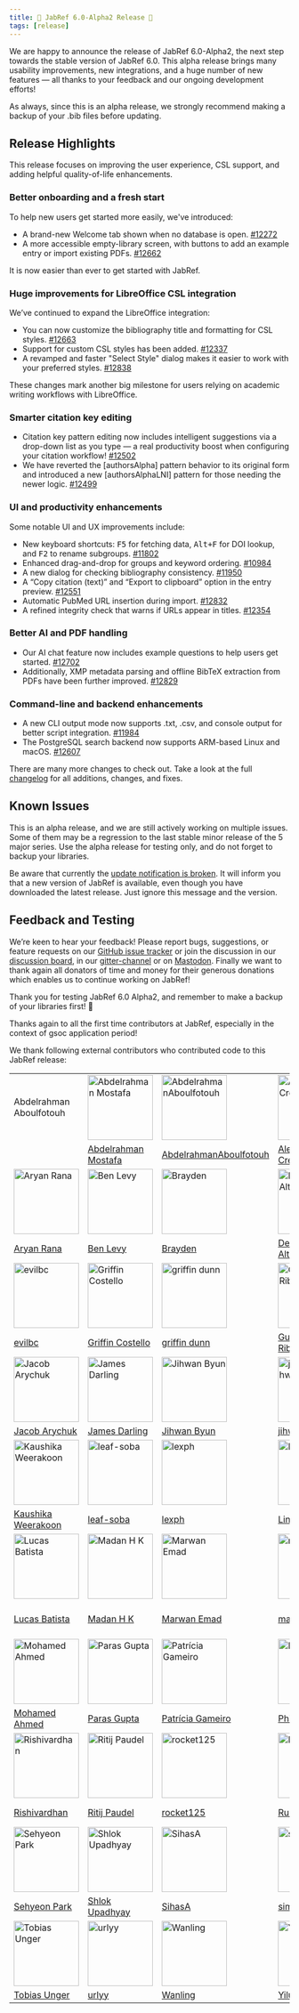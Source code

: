 ```yaml
---
title: 🚀 JabRef 6.0-Alpha2 Release 🚀
tags: [release]
---
```


We are happy to announce the release of JabRef 6.0-Alpha2, the next step towards the stable version of JabRef 6.0. This alpha release brings many usability improvements, new integrations, and a huge number of new features — all thanks to your feedback and our ongoing development efforts!

As always, since this is an alpha release, we strongly recommend making a backup of your .bib files before updating.

## Release Highlights

This release focuses on improving the user experience, CSL support, and adding helpful quality-of-life enhancements.

### Better onboarding and a fresh start

To help new users get started more easily, we've introduced:

- A brand-new Welcome tab shown when no database is open. [#12272](https://github.com/JabRef/jabref/issues/12272)
- A more accessible empty-library screen, with buttons to add an example entry or import existing PDFs. [#12662](https://github.com/JabRef/jabref/issues/12662)

It is now easier than ever to get started with JabRef.

### Huge improvements for LibreOffice CSL integration

We’ve continued to expand the LibreOffice integration:

- You can now customize the bibliography title and formatting for CSL styles. [#12663](https://github.com/JabRef/jabref/issues/12663)
- Support for custom CSL styles has been added. [#12337](https://github.com/JabRef/jabref/issues/12337)
- A revamped and faster "Select Style" dialog makes it easier to work with your preferred styles. [#12838](https://github.com/JabRef/jabref/pull/12838)

These changes mark another big milestone for users relying on academic writing workflows with LibreOffice.

### Smarter citation key editing

- Citation key pattern editing now includes intelligent suggestions via a drop-down list as you type — a real productivity boost when configuring your citation workflow! [#12502](https://github.com/JabRef/jabref/issues/12502)
- We have reverted the [authorsAlpha] pattern behavior to its original form and introduced a new [authorsAlphaLNI] pattern for those needing the newer logic. [#12499](https://github.com/JabRef/jabref/pull/12499)

### UI and productivity enhancements

Some notable UI and UX improvements include:

- New keyboard shortcuts: <kbd>F5</kbd> for fetching data, <kbd>Alt+F</kbd> for DOI lookup, and <kbd>F2</kbd> to rename subgroups. [#11802](https://github.com/JabRef/jabref/issues/11802)
- Enhanced drag-and-drop for groups and keyword ordering. [#10984](https://github.com/JabRef/jabref/issues/10984)
- A new dialog for checking bibliography consistency. [#11950](https://github.com/JabRef/jabref/issues/11950)
- A “Copy citation (text)” and “Export to clipboard” option in the entry preview. [#12551](https://github.com/JabRef/jabref/issues/12551)
- Automatic PubMed URL insertion during import. [#12832](https://github.com/JabRef/jabref/issues/12832/)
- A refined integrity check that warns if URLs appear in titles. [#12354](https://github.com/JabRef/jabref/issues/12354)

###  Better AI and PDF handling

- Our AI chat feature now includes example questions to help users get started. [#12702](https://github.com/JabRef/jabref/issues/12702)
- Additionally, XMP metadata parsing and offline BibTeX extraction from PDFs have been further improved. [#12829](https://github.com/JabRef/jabref/issues/12829)

### Command-line and backend enhancements

- A new CLI output mode now supports .txt, .csv, and console output for better script integration. [#11984](https://github.com/JabRef/jabref/issues/11984)
- The PostgreSQL search backend now supports ARM-based Linux and macOS. [#12607](https://github.com/JabRef/jabref/pull/12607)

There are many more changes to check out. Take a look at the full [changelog](https://github.com/JabRef/jabref/blob/main/CHANGELOG.md) for all additions, changes, and fixes.

## Known Issues

This is an alpha release, and we are still actively working on multiple issues. Some of them may be a regression to the last stable minor release of the 5 major series. Use the alpha release for testing only, and do not forget to backup your libraries.

Be aware that currently the [update notification is broken](https://github.com/JabRef/jabref/issues/13000). It will inform you that a new version of JabRef is available, even though you have downloaded the latest release. Just ignore this message and the version.

## Feedback and Testing

We’re keen to hear your feedback! Please report bugs, suggestions, or feature requests on our [GitHub issue tracker](https://github.com/JabRef/jabref/issues) or join the discussion in our [discussion board](https://discourse.jabref.org/), in our [gitter-channel](https://gitter.im/JabRef/jabref) or on [Mastodon](https://foojay.social/@jabref).
Finally we want to thank again all donators of time and money for their generous donations which enables us to continue working on JabRef!

Thank you for testing JabRef 6.0 Alpha2, and remember to make a backup of your libraries first! 💙

Thanks again to all the first time contributors at JabRef, especially in the context of gsoc application period!

We thank following external contributors who contributed code to this JabRef release:

|  |  |  |  |  |  |
| --  | --  | --  | --  | --  | --  |
| Abdelrahman Aboulfotouh | [<img alt="Abdelrahman Mostafa" src="https://avatars.githubusercontent.com/u/141267096?v=4&w=117" width="117">](https://github.com/AbdoMostfa2) | [<img alt="AbdelrahmanAboulfotouh" src="https://avatars.githubusercontent.com/u/144533464?v=4&w=117" width="117">](https://github.com/AbdelrahmanAboulfotouh) | [<img alt="Alexandre Crémieux" src="https://avatars.githubusercontent.com/u/12486558?v=4&w=117" width="117">](https://github.com/alexandre-cremieux) | [<img alt="Anthony PINOT" src="https://avatars.githubusercontent.com/u/112113750?v=4&w=117" width="117">](https://github.com/antPinot) | [<img alt="Arjan Bedi" src="https://avatars.githubusercontent.com/u/161597359?v=4&w=117" width="117">](https://github.com/RapidShotzz) |
|  | [Abdelrahman Mostafa](https://github.com/AbdoMostfa2) | [AbdelrahmanAboulfotouh](https://github.com/AbdelrahmanAboulfotouh) | [Alexandre Crémieux](https://github.com/alexandre-cremieux) | [Anthony PINOT](https://github.com/antPinot) | [Arjan Bedi](https://github.com/RapidShotzz) |
| [<img alt="Aryan Rana" src="https://avatars.githubusercontent.com/u/140689703?v=4&w=117" width="117">](https://github.com/ar-rana) | [<img alt="Ben Levy" src="https://avatars.githubusercontent.com/u/69273223?v=4&w=117" width="117">](https://github.com/benlevycmp) | [<img alt="Brayden" src="https://avatars.githubusercontent.com/u/100223220?v=4&w=117" width="117">](https://github.com/imCal3b) | [<img alt="Deniz Altunkapan" src="https://avatars.githubusercontent.com/u/93663085?v=4&w=117" width="117">](https://github.com/DenizAltunkapan) | [<img alt="Diogo Almada" src="https://avatars.githubusercontent.com/u/147427386?v=4&w=117" width="117">](https://github.com/almada39) | [<img alt="Ethan Cook" src="https://avatars.githubusercontent.com/u/29875071?v=4&w=117" width="117">](https://github.com/Zurtar) |
| [Aryan Rana](https://github.com/ar-rana) | [Ben Levy](https://github.com/benlevycmp) | [Brayden](https://github.com/imCal3b) | [Deniz Altunkapan](https://github.com/DenizAltunkapan) | [Diogo Almada](https://github.com/almada39) | [Ethan Cook](https://github.com/Zurtar) |
| [<img alt="evilbc" src="https://avatars.githubusercontent.com/u/77800188?v=4&w=117" width="117">](https://github.com/evilbc) | [<img alt="Griffin Costello" src="https://avatars.githubusercontent.com/u/94479733?v=4&w=117" width="117">](https://github.com/GriffinCostello) | [<img alt="griffin dunn" src="https://avatars.githubusercontent.com/u/5785096?v=4&w=117" width="117">](https://github.com/griffin) | [<img alt="Guilherme Ribeiro Pereira" src="https://avatars.githubusercontent.com/u/134320158?v=4&w=117" width="117">](https://github.com/GuilhermeRibeiroPereira) | [<img alt="Imran" src="https://avatars.githubusercontent.com/u/142161250?v=4&w=117" width="117">](https://github.com/Imran8125) | [<img alt="Ivan Petkov" src="https://avatars.githubusercontent.com/u/87123100?v=4&w=117" width="117">](https://github.com/IvanPetkov23) |
| [evilbc](https://github.com/evilbc) | [Griffin Costello](https://github.com/GriffinCostello) | [griffin dunn](https://github.com/griffin) | [Guilherme Ribeiro Pereira](https://github.com/GuilhermeRibeiroPereira) | [Imran](https://github.com/Imran8125) | [Ivan Petkov](https://github.com/IvanPetkov23) |
| [<img alt="Jacob Arychuk" src="https://avatars.githubusercontent.com/u/156041293?v=4&w=117" width="117">](https://github.com/jacobarychuk) | [<img alt="James Darling" src="https://avatars.githubusercontent.com/u/425?v=4&w=117" width="117">](https://github.com/james) | [<img alt="Jihwan Byun" src="https://avatars.githubusercontent.com/u/156163390?v=4&w=117" width="117">](https://github.com/JihwanByun) | [<img alt="jihwan hwang" src="https://avatars.githubusercontent.com/u/2008678?v=4&w=117" width="117">](https://github.com/jihwan) | [<img alt="jnchin" src="https://avatars.githubusercontent.com/u/39833319?v=4&w=117" width="117">](https://github.com/jnchin314) | [<img alt="Kaan0029" src="https://avatars.githubusercontent.com/u/184455295?v=4&w=117" width="117">](https://github.com/Kaan0029) |
| [Jacob Arychuk](https://github.com/jacobarychuk) | [James Darling](https://github.com/james) | [Jihwan Byun](https://github.com/JihwanByun) | [jihwan hwang](https://github.com/jihwan) | [jnchin](https://github.com/jnchin314) | [Kaan0029](https://github.com/Kaan0029) |
| [<img alt="Kaushika Weerakoon" src="https://avatars.githubusercontent.com/u/91740359?v=4&w=117" width="117">](https://github.com/kaushikaW) | [<img alt="leaf-soba" src="https://avatars.githubusercontent.com/u/179081822?v=4&w=117" width="117">](https://github.com/leaf-soba) | [<img alt="lexph" src="https://avatars.githubusercontent.com/u/55824826?v=4&w=117" width="117">](https://github.com/lexph) | [<img alt="Lin-Hi" src="https://avatars.githubusercontent.com/u/82144027?v=4&w=117" width="117">](https://github.com/Lin-Hi) | [<img alt="Loay Ghreeb" src="https://avatars.githubusercontent.com/u/52158423?v=4&w=117" width="117">](https://github.com/LoayGhreeb) | [<img alt="LogCreative" src="https://avatars.githubusercontent.com/u/61653082?v=4&w=117" width="117">](https://github.com/LogCreative) |
| [Kaushika Weerakoon](https://github.com/kaushikaW) | [leaf-soba](https://github.com/leaf-soba) | [lexph](https://github.com/lexph) | [Lin-Hi](https://github.com/Lin-Hi) | [Loay Ghreeb](https://github.com/LoayGhreeb) | [LogCreative](https://github.com/LogCreative) |
| [<img alt="Lucas Batista" src="https://avatars.githubusercontent.com/u/57961643?v=4&w=117" width="117">](https://github.com/luks-santos) | [<img alt="Madan H K" src="https://avatars.githubusercontent.com/u/109542799?v=4&w=117" width="117">](https://github.com/madanhk18) | [<img alt="Marwan Emad" src="https://avatars.githubusercontent.com/u/126268941?v=4&w=117" width="117">](https://github.com/marwanemad07) | [<img alt="maxaik" src="https://avatars.githubusercontent.com/u/117411116?v=4&w=117" width="117">](https://github.com/maxaik) | [<img alt="Miguel Casimiro Barbosa" src="https://avatars.githubusercontent.com/u/151154806?v=4&w=117" width="117">](https://github.com/MiguelCBar) | [<img alt="MLEP" src="https://avatars.githubusercontent.com/u/6931104?v=4&w=117" width="117">](https://github.com/mlep) |
| [Lucas Batista](https://github.com/luks-santos) | [Madan H K](https://github.com/madanhk18) | [Marwan Emad](https://github.com/marwanemad07) | [maxaik](https://github.com/maxaik) | [Miguel Casimiro Barbosa](https://github.com/MiguelCBar) | [MLEP](https://github.com/mlep) |
| [<img alt="Mohamed Ahmed" src="https://avatars.githubusercontent.com/u/146931429?v=4&w=117" width="117">](https://github.com/MhammedAhmmed) | [<img alt="Paras Gupta" src="https://avatars.githubusercontent.com/u/149298803?v=4&w=117" width="117">](https://github.com/Paras-Gupta16) | [<img alt="Patrícia Gameiro" src="https://avatars.githubusercontent.com/u/126352400?v=4&w=117" width="117">](https://github.com/patriciagam) | [<img alt="Philip" src="https://avatars.githubusercontent.com/u/37398281?v=4&w=117" width="117">](https://github.com/palukku) | [<img alt="Priyanshu Gupta" src="https://avatars.githubusercontent.com/u/147549268?v=4&w=117" width="117">](https://github.com/priyanshu16095) | [<img alt="Raquel Rodrigues" src="https://avatars.githubusercontent.com/u/165958294?v=4&w=117" width="117">](https://github.com/raquelgraos) |
| [Mohamed Ahmed](https://github.com/MhammedAhmmed) | [Paras Gupta](https://github.com/Paras-Gupta16) | [Patrícia Gameiro](https://github.com/patriciagam) | [Philip](https://github.com/palukku) | [Priyanshu Gupta](https://github.com/priyanshu16095) | [Raquel Rodrigues](https://github.com/raquelgraos) |
| [<img alt="Rishivardhan" src="https://avatars.githubusercontent.com/u/96052865?v=4&w=117" width="117">](https://github.com/rishivardhanmm) | [<img alt="Ritij Paudel" src="https://avatars.githubusercontent.com/u/43158841?v=4&w=117" width="117">](https://github.com/paudelritij) | [<img alt="rocket125" src="https://avatars.githubusercontent.com/u/149022535?v=4&w=117" width="117">](https://github.com/rocket125) | [<img alt="Ruslan" src="https://avatars.githubusercontent.com/u/13097618?v=4&w=117" width="117">](https://github.com/InAnYan) | [<img alt="Sanjyot" src="https://avatars.githubusercontent.com/u/41758207?v=4&w=117" width="117">](https://github.com/sanjyot242) | [<img alt="Satyam Kumar Navneet" src="https://avatars.githubusercontent.com/u/76639713?v=4&w=117" width="117">](https://github.com/Satyamkumarnavneet) |
| [Rishivardhan](https://github.com/rishivardhanmm) | [Ritij Paudel](https://github.com/paudelritij) | [rocket125](https://github.com/rocket125) | [Ruslan](https://github.com/InAnYan) | [Sanjyot](https://github.com/sanjyot242) | [Satyam Kumar Navneet](https://github.com/Satyamkumarnavneet) |
| [<img alt="Sehyeon Park" src="https://avatars.githubusercontent.com/u/65392430?v=4&w=117" width="117">](https://github.com/gepetton) | [<img alt="Shlok Upadhyay" src="https://avatars.githubusercontent.com/u/83498152?v=4&w=117" width="117">](https://github.com/oops-shlok) | [<img alt="SihasA" src="https://avatars.githubusercontent.com/u/161597315?v=4&w=117" width="117">](https://github.com/SihasA) | [<img alt="simoli" src="https://avatars.githubusercontent.com/u/30329243?v=4&w=117" width="117">](https://github.com/simoli) | [<img alt="Stefan Richthofer" src="https://avatars.githubusercontent.com/u/4356260?v=4&w=117" width="117">](https://github.com/Stewori) | [<img alt="Subhramit Basu" src="https://avatars.githubusercontent.com/u/74734844?v=4&w=117" width="117">](https://github.com/subhramit) |
| [Sehyeon Park](https://github.com/gepetton) | [Shlok Upadhyay](https://github.com/oops-shlok) | [SihasA](https://github.com/SihasA) | [simoli](https://github.com/simoli) | [Stefan Richthofer](https://github.com/Stewori) | [Subhramit Basu](https://github.com/subhramit) |
| [<img alt="Tobias Unger" src="https://avatars.githubusercontent.com/u/1533834?v=4&w=117" width="117">](https://github.com/ungerts) | [<img alt="urlyy" src="https://avatars.githubusercontent.com/u/61675635?v=4&w=117" width="117">](https://github.com/urlyy) | [<img alt="Wanling" src="https://avatars.githubusercontent.com/u/164749591?v=4&w=117" width="117">](https://github.com/wanling0000) | [<img alt="Yilu Tan" src="https://avatars.githubusercontent.com/u/196407532?v=4&w=117" width="117">](https://github.com/lalaly24) | [<img alt="Yubo Cao" src="https://avatars.githubusercontent.com/u/79431291?v=4&w=117" width="117">](https://github.com/Yubo-Cao) | [<img alt="ZirunYe" src="https://avatars.githubusercontent.com/u/156483769?v=4&w=117" width="117">](https://github.com/ZirunYe) |
| [Tobias Unger](https://github.com/ungerts) | [urlyy](https://github.com/urlyy) | [Wanling](https://github.com/wanling0000) | [Yilu Tan](https://github.com/lalaly24) | [Yubo Cao](https://github.com/Yubo-Cao) | [ZirunYe](https://github.com/ZirunYe) |
